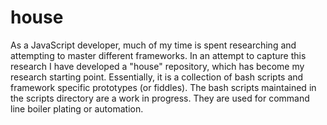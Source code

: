 house
=====

As a JavaScript developer, much of my time is spent researching and attempting to master different frameworks. In an attempt to capture this research I have developed a "house" repository, which has become my research starting point. Essentially, it is a collection of bash scripts and framework specific prototypes (or fiddles).  The bash scripts maintained in the scripts directory are a work in progress. They are used for command line boiler plating or automation.    


